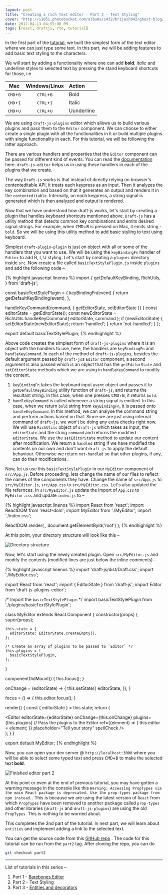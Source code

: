 ```yaml
---
layout: post
title: "Creating a rich text editor - Part 2 - Text Styling"
cover: "http://i1051.photobucket.com/albums/s432/brijeshb42/ghost-blog/2abfadcb-d409-41d8-8a73-d9c07f07141d.png"
date: 2017-04-13 04:55:00 PM
tags: [react, draftjs, rte, tutorial]
---
```


In the first part of the [tutorial](http://bitwiser.in/2017/04/11/creating-rte-barebones-editor.html), we built the simplest form of the text editor where we can just type some text. In this part, we will be adding features to add basic text styling to the characters.

We will start by adding a functionality where one can add **bold**, *italic* and underline styles to selected text by pressing the stand keyboard shortcuts for those, i.e

| Mac                         | Windows/Linux                 | Action     |
|:---------------------------:|:-----------------------------:|:-----------|
| <kbd>CMD</kbd>+<kbd>B</kbd> | <kbd>CTRL</kbd>+<kbd>B</kbd>  | Bold       |
| <kbd>CMD</kbd>+<kbd>I</kbd> | <kbd>CTRL</kbd>+<kbd>I</kbd>  | Italic     |
| <kbd>CMD</kbd>+<kbd>U</kbd> | <kbd>CTRL</kbd>+<kbd>U</kbd>  | Uunderline |

We are using `draft-js-plugins` editor which allows us to build various plugins and pass them to the `Editor` component. We can choose to either create a single plugin with all the functionalities in it or build multiple plugins with single functionality in each. For this tutorial, we will be following the latter approach.

There are various handlers and properties that the `Editor` component can be passed for different kind of events. You can read the [documentation](https://draftjs.org/docs/api-reference-editor.html#content) here. `draft-js-editor` helps us in using these handlers in each of the plugins that we create.

The way `Draft-js` works is that instead of directly relying on browser's contenteditable API, it treats each keypress as an input. Then it analyzes the key combination and based on that it generates an output and renders it in the `contenteditable`. Internally, on each keypress, a string signal is generated which is then analyzed and output is rendered.

Now that we have understood how draft-js works, let's start by creating a plugin that handles keyboard shortcuts mentioned above. `Draft-js` has a utility method that detects common key combinations and emits desired signal strings. For example, when <kbd>CMD</kbd>+<kbd>B</kbd> is pressed on Mac, it emits string - `bold`. So we will be using this utility method to add basic styling to text using keyboard.

Simplest `draft-plugin-plugin` is just on object with all or some of the handlers that you want to use. We will be using the `keyBindingFn` handler of `Editor` to add B, I, U styling. Let's start by creating a `plugins` directory inside `src`. Now create a file called `basicTextStylePlugin.js` inside `plugins` and add the following code –

{% highlight javascript linenos %}
import {
  getDefaultKeyBinding,
  RichUtils,
} from 'draft-js';

const basicTextStylePlugin = {
  keyBindingFn(event) {
    return getDefaultKeyBinding(event);
  },

  handleKeyCommand(command, { getEditorState, setEditorState }) {
    const editorState = getEditorState();
    const newEditorState = RichUtils.handleKeyCommand(
      editorState, command
    );
    if (newEditorState) {
      setEditorState(newEditorState);
      return 'handled';
    }
    return 'not-handled';
  }
};

export default basicTextStylePlugin;
{% endhighlight %}

Above code creates the simplest form of `draft-js-plugins` where it is an object with the handlers to use, here, the handlers are `keyBindingFn` and `handleKeyCommand`. In each of the method of `draft-js-plugins`, besides the default argument passed by `draft-js`s `Editor` component, a second argument is also passed which is an object that has the `getEditorState` and `setEditorState` methods which we are using in `handleKeyCommand` to modify the content.

1. `keyBindingFn` takes the keyboard input `event` object and passes it to `getDefaultKeyBinding` utility function of `draft-js`, and returns the resultant string. In this case, when one presses <kbd>CMD</kbd>+<kbd>B</kbd>, it returns `bold`.
2. `handleKeyCommand` is called whenever a string signal is emitted. In this case, when we return `bold` string from `keyBindingFn`, it is passed onto `handleKeyCommand`. In this method, we can analyse the command string and perform actions based on that. Since we are just using internal command of `draft-js`, we won't be doing any extra checks right now. We will use `RichUtils` object of `draft-js` which takes as input, the `editorState` and the string `command` and returns the modified `editorState`. We use the `setEditorState` method to update our content after modification. We return a `handled` string if we have modified the contents on our own and don't want `draft-js` to apply the default behaviour. Otherwise we return `not-handled` so that other plugins, if any, can do their modifications.

Now, let us use this `basicTextStylePlugin` in our `MyEditor` component of `src/App.js`. Before proceeding, lets change the name of our files to reflect the names of the components they have. Change the name of `src/App.js` to `src/MyEditor.js`, `src/App.css` to `src/MyEditor.css`. Let's also updated the file refernces. In `src/MyEditor.js` update the import of `App.css` to `MyEditor.css` and update `index.js` to –

{% highlight javascript linenos %}
import React from 'react';
import ReactDOM from 'react-dom';
import MyEditor from './MyEditor';
import './index.css';

ReactDOM.render(
  <MyEditor />,
  document.getElementById('root')
);
{% endhighlight %}

At this point, your directory structure will look like this –

![Directory structure](https://res.cloudinary.com/beetoo/image/upload/v1492080966/rte/part2.png)

Now, let's start using the newly created plugin. Open `src/MyEditor.js` and modify the contents (modified lines are just below the inline comments) –

{% highlight javascript linenos %}
import 'draft-js/dist/Draft.css';
import './MyEditor.css';

import React from 'react';
import { EditorState } from 'draft-js';
import Editor from 'draft-js-plugins-editor';

/* Import the `basicTextStylePlugin` */
import basicTextStylePlugin from './plugins/basicTextStylePlugin';

class MyEditor extends React.Component {
  constructor(props) {
    super(props);

    this.state = {
      editorState: EditorState.createEmpty(),
    };

    /* Create an array of plugins to be passed to `Editor` */
    this.plugins = [
      basicTextStylePlugin,
    ];
  }

  componentDidMount() {
    this.focus();
  }

  onChange = (editorState) => {
    this.setState({
      editorState,
    });
  }

  focus = () => {
    this.editor.focus();
  }

  render() {
    const { editorState } = this.state;
    return (
      <div className="editor" onClick={this.focus}>
        <Editor
          editorState={editorState}
          onChange={this.onChange}
          plugins={this.plugins} // Pass the plugins to the Editor
          ref={(element) => { this.editor = element; }}
          placeholder="Tell your story"
          spellCheck
        />
      </div>
    );
  }
}

export default MyEditor;
{% endhighlight %}

Now, you can open your dev server @ `http://localhost:3000` where you will be able to select some typed text and press <kbd>CMD</kbd>+<kbd>B</kbd> to make the selected text **bold**.

![Finished editor part 2](https://res.cloudinary.com/beetoo/image/upload/v1492082450/rte/part2-editor.gif)

At this point or even at the end of previous tutorial, you may have gotten a warning message in the console like this `Warning: Accessing PropTypes via the main React package is deprecated. Use the prop-types package from npm instead.`. This is because we are using the latest version of `React` from which `PropTypes` have been removed to another package called `prop-types` and other libraries (`draft-js` and `draft-js-plugins`) are using the old `PropTypes`. This is nothing to be worried about.

This completes the 2nd part of the tutorial. In next part, we will learn about `entities` and implement adding a link to the selected text.

You can get the source code from this [GitHub repo](https://github.com/brijeshb42/draft-text-editor-tutorial) . The code for this tutorial can be run from the `part2` tag. After cloning the repo, you can do

```bash
git checkout part2
```

------

List of tutorials in this series –

1. Part 1 - [Barebones Editor](http://bitwiser.in/2017/04/11/creating-rte-barebones-editor.html)
2. Part 2 - Text Styling
3. Part 3 - [Entities and decorators](http://bitwiser.in/2017/05/11/creating-rte-part-3-entities-and-decorators.html)
